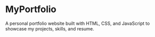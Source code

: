 # MyPortfolio
A personal portfolio website built with HTML, CSS, and JavaScript to showcase my projects, skills, and resume.
